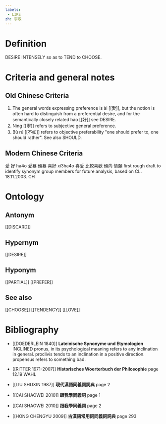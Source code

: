 ```yaml
---
labels: 
 - LIKE
zh: 寧取
---
```


# Definition
DESIRE INTENSELY so as to TEND to CHOOSE.
# Criteria and general notes
## Old Chinese Criteria
1. The general words expressing preference is ài [[愛]], but the notion is often hard to distinguish from a preferential desire, and for the semantically closely related hào [[好]] see DESIRE.
2. Nìng [[寧]] refers to subjective general preference.
3. Bù rú [[不如]] refers to objective preferability "one should prefer to, one should rather". See also SHOULD.
## Modern Chinese Criteria
愛
好 ha4o
愛慕
傾慕
喜好 xi3ha4o
喜愛
比較喜歡
傾向
情願
first rough draft to identify synonym group members for future analysis, based on CL. 18.11.2003. CH
# Ontology

## Antonym
[[DISCARD]]
## Hypernym
[[DESIRE]]
## Hyponym
[[PARTIAL]]
[[PREFER]]
## See also
[[CHOOSE]]
[[TENDENCY]]
[[LOVE]]
# Bibliography
- [[DOEDERLEIN 1840]]
**Lateinische Synonyme und Etymologien** 
INCLINED
pronus, in its psychological meaning refers to any inclination in general.
proclivis tends to an inclination in a positive direction.
propensus refers to something bad.
- [[RITTER 1971-2007]]
**Historisches Woerterbuch der Philosophie** page 12.19
WAHL
- [[LIU SHUXIN 1987]]
**現代漢語同義詞詞典** page 2

- [[CAI SHAOWEI 2010]]
**跟我學同義詞** page 1

- [[CAI SHAOWEI 2010]]
**跟我學同義詞** page 2

- [[HONG CHENGYU 2009]]
**古漢語常用詞同義詞詞典** page 293
